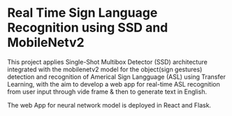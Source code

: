 # Real Time Sign Language Recognition using SSD and MobileNetv2

This project applies Single-Shot Multibox Detector (SSD) architecture integrated with the mobilenetv2 model for the object(sign gestures) detection and recognition of Americal Sign Langguage (ASL) using Transfer Learning, with the aim to develop a web app for real-time ASL recognition from user input through vide frame & then to generate text in English. 

The web App for neural network model is deployed in React and Flask.
